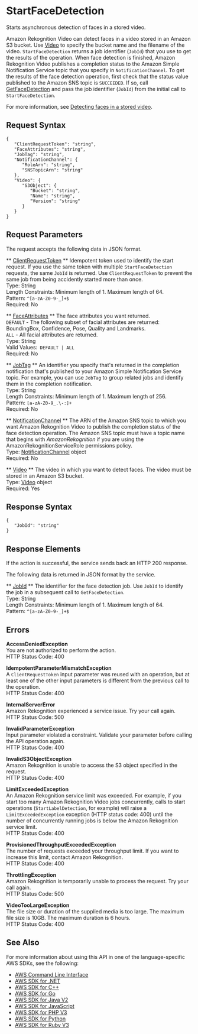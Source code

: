# StartFaceDetection<a name="API_StartFaceDetection"></a>

Starts asynchronous detection of faces in a stored video\.

Amazon Rekognition Video can detect faces in a video stored in an Amazon S3 bucket\. Use [Video](API_Video.md) to specify the bucket name and the filename of the video\. `StartFaceDetection` returns a job identifier \(`JobId`\) that you use to get the results of the operation\. When face detection is finished, Amazon Rekognition Video publishes a completion status to the Amazon Simple Notification Service topic that you specify in `NotificationChannel`\. To get the results of the face detection operation, first check that the status value published to the Amazon SNS topic is `SUCCEEDED`\. If so, call [GetFaceDetection](API_GetFaceDetection.md) and pass the job identifier \(`JobId`\) from the initial call to `StartFaceDetection`\.

For more information, see [Detecting faces in a stored video](faces-sqs-video.md)\.

## Request Syntax<a name="API_StartFaceDetection_RequestSyntax"></a>

```
{
   "ClientRequestToken": "string",
   "FaceAttributes": "string",
   "JobTag": "string",
   "NotificationChannel": { 
      "RoleArn": "string",
      "SNSTopicArn": "string"
   },
   "Video": { 
      "S3Object": { 
         "Bucket": "string",
         "Name": "string",
         "Version": "string"
      }
   }
}
```

## Request Parameters<a name="API_StartFaceDetection_RequestParameters"></a>

The request accepts the following data in JSON format\.

 ** [ClientRequestToken](#API_StartFaceDetection_RequestSyntax) **   <a name="rekognition-StartFaceDetection-request-ClientRequestToken"></a>
Idempotent token used to identify the start request\. If you use the same token with multiple `StartFaceDetection` requests, the same `JobId` is returned\. Use `ClientRequestToken` to prevent the same job from being accidently started more than once\.   
Type: String  
Length Constraints: Minimum length of 1\. Maximum length of 64\.  
Pattern: `^[a-zA-Z0-9-_]+$`   
Required: No

 ** [FaceAttributes](#API_StartFaceDetection_RequestSyntax) **   <a name="rekognition-StartFaceDetection-request-FaceAttributes"></a>
The face attributes you want returned\.  
 `DEFAULT` \- The following subset of facial attributes are returned: BoundingBox, Confidence, Pose, Quality and Landmarks\.   
 `ALL` \- All facial attributes are returned\.  
Type: String  
Valid Values:` DEFAULT | ALL`   
Required: No

 ** [JobTag](#API_StartFaceDetection_RequestSyntax) **   <a name="rekognition-StartFaceDetection-request-JobTag"></a>
An identifier you specify that's returned in the completion notification that's published to your Amazon Simple Notification Service topic\. For example, you can use `JobTag` to group related jobs and identify them in the completion notification\.  
Type: String  
Length Constraints: Minimum length of 1\. Maximum length of 256\.  
Pattern: `[a-zA-Z0-9_.\-:]+`   
Required: No

 ** [NotificationChannel](#API_StartFaceDetection_RequestSyntax) **   <a name="rekognition-StartFaceDetection-request-NotificationChannel"></a>
The ARN of the Amazon SNS topic to which you want Amazon Rekognition Video to publish the completion status of the face detection operation\. The Amazon SNS topic must have a topic name that begins with *AmazonRekognition* if you are using the AmazonRekognitionServiceRole permissions policy\.  
Type: [NotificationChannel](API_NotificationChannel.md) object  
Required: No

 ** [Video](#API_StartFaceDetection_RequestSyntax) **   <a name="rekognition-StartFaceDetection-request-Video"></a>
The video in which you want to detect faces\. The video must be stored in an Amazon S3 bucket\.  
Type: [Video](API_Video.md) object  
Required: Yes

## Response Syntax<a name="API_StartFaceDetection_ResponseSyntax"></a>

```
{
   "JobId": "string"
}
```

## Response Elements<a name="API_StartFaceDetection_ResponseElements"></a>

If the action is successful, the service sends back an HTTP 200 response\.

The following data is returned in JSON format by the service\.

 ** [JobId](#API_StartFaceDetection_ResponseSyntax) **   <a name="rekognition-StartFaceDetection-response-JobId"></a>
The identifier for the face detection job\. Use `JobId` to identify the job in a subsequent call to `GetFaceDetection`\.  
Type: String  
Length Constraints: Minimum length of 1\. Maximum length of 64\.  
Pattern: `^[a-zA-Z0-9-_]+$` 

## Errors<a name="API_StartFaceDetection_Errors"></a>

 **AccessDeniedException**   
You are not authorized to perform the action\.  
HTTP Status Code: 400

 **IdempotentParameterMismatchException**   
A `ClientRequestToken` input parameter was reused with an operation, but at least one of the other input parameters is different from the previous call to the operation\.  
HTTP Status Code: 400

 **InternalServerError**   
Amazon Rekognition experienced a service issue\. Try your call again\.  
HTTP Status Code: 500

 **InvalidParameterException**   
Input parameter violated a constraint\. Validate your parameter before calling the API operation again\.  
HTTP Status Code: 400

 **InvalidS3ObjectException**   
Amazon Rekognition is unable to access the S3 object specified in the request\.  
HTTP Status Code: 400

 **LimitExceededException**   
An Amazon Rekognition service limit was exceeded\. For example, if you start too many Amazon Rekognition Video jobs concurrently, calls to start operations \(`StartLabelDetection`, for example\) will raise a `LimitExceededException` exception \(HTTP status code: 400\) until the number of concurrently running jobs is below the Amazon Rekognition service limit\.   
HTTP Status Code: 400

 **ProvisionedThroughputExceededException**   
The number of requests exceeded your throughput limit\. If you want to increase this limit, contact Amazon Rekognition\.  
HTTP Status Code: 400

 **ThrottlingException**   
Amazon Rekognition is temporarily unable to process the request\. Try your call again\.  
HTTP Status Code: 500

 **VideoTooLargeException**   
The file size or duration of the supplied media is too large\. The maximum file size is 10GB\. The maximum duration is 6 hours\.   
HTTP Status Code: 400

## See Also<a name="API_StartFaceDetection_SeeAlso"></a>

For more information about using this API in one of the language\-specific AWS SDKs, see the following:
+  [AWS Command Line Interface](https://docs.aws.amazon.com/goto/aws-cli/rekognition-2016-06-27/StartFaceDetection) 
+  [AWS SDK for \.NET](https://docs.aws.amazon.com/goto/DotNetSDKV3/rekognition-2016-06-27/StartFaceDetection) 
+  [AWS SDK for C\+\+](https://docs.aws.amazon.com/goto/SdkForCpp/rekognition-2016-06-27/StartFaceDetection) 
+  [AWS SDK for Go](https://docs.aws.amazon.com/goto/SdkForGoV1/rekognition-2016-06-27/StartFaceDetection) 
+  [AWS SDK for Java V2](https://docs.aws.amazon.com/goto/SdkForJavaV2/rekognition-2016-06-27/StartFaceDetection) 
+  [AWS SDK for JavaScript](https://docs.aws.amazon.com/goto/AWSJavaScriptSDK/rekognition-2016-06-27/StartFaceDetection) 
+  [AWS SDK for PHP V3](https://docs.aws.amazon.com/goto/SdkForPHPV3/rekognition-2016-06-27/StartFaceDetection) 
+  [AWS SDK for Python](https://docs.aws.amazon.com/goto/boto3/rekognition-2016-06-27/StartFaceDetection) 
+  [AWS SDK for Ruby V3](https://docs.aws.amazon.com/goto/SdkForRubyV3/rekognition-2016-06-27/StartFaceDetection) 